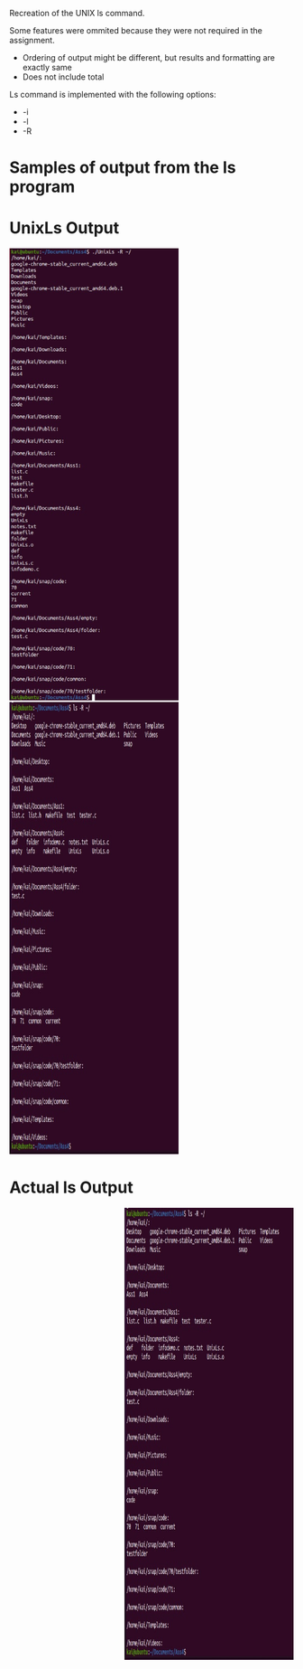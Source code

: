 Recreation of the UNIX ls command.

Some features were ommited because they were not required in the assignment.
  
* Ordering of output might be different, but results and formatting are exactly same
* Does not include total
  
Ls command is implemented with the following options: 

* -i 
* -l 
* -R
  
# Samples of output from the ls program

# UnixLs Output
<p align="left">
  <a href="https://github.com/RedDogClifford/Unix-Ls/">
    <img src="/Sample_Images/sample_output_1_part1.jpg" alt="sample_1" width="300" height="800">
    <img src="/Sample_Images/sample_output_1_part2.jpg" alt="sample_1" width="300" height="800">
  </a>
</p>

# Actual ls Output
<p align="right">
  <a href="https://github.com/RedDogClifford/Unix-Ls/">
    <img src="/Sample_Images/sample_output_1_part2.jpg" alt="sample_1" width="300" height="800">
  </a>
</p>
